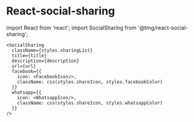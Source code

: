 # React-social-sharing

import React from 'react';
import SocialSharing from '@tmg/react-social-sharing';
```
<SocialSharing
  className={styles.sharingList}
  title={title}
  description={description}
  url={url}
  facebook={{
    icon: <FacebookIcon/>,
    className: css(styles.shareIcon, styles.facebookColor)
  }}
  whatsapp={{
    icon: <WhatsappIcon/>,
    className: css(styles.shareIcon, styles.whatsappColor)
  }}
/>
```
